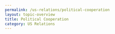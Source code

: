 ```yaml
---
permalink: /us-relations/political-cooperation
layout: topic-overview
title: Political Cooperation
category: US Relations
---
```

